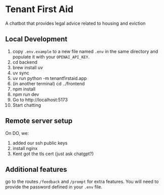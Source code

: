 # Tenant First Aid

A chatbot that provides legal advice related to housing and eviction

## Local Development

1. copy `.env.example` to a new file named `.env` in the same directory and populate it with your `OPENAI_API_KEY`.
2. cd backend
3. brew install uv
4. uv sync
5. uv run python -m tenantfirstaid.app
6. (in another terminal) cd ../frontend
7. npm install
8. npm run dev
9. Go to http://localhost:5173
10. Start chatting

## Remote server setup
On DO, we:
1. added our ssh public keys
2. install nginx
3. Kent got the tls cert (just ask chatgpt?)

## Additional features

go to the routes `/feedback` and `/prompt` for extra features. You will need to provide the password defined in your `.env` file.